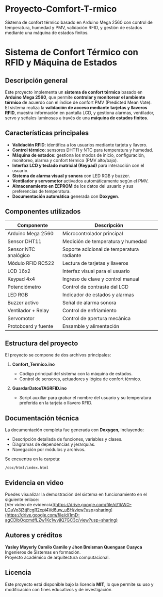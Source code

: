 # Proyecto-Comfort-T-rmico
Sistema de confort térmico basado en Arduino Mega 2560 con control de temperatura, humedad y PMV, validación RFID, y gestión de estados mediante una máquina de estados finitos.

# Sistema de Confort Térmico con RFID y Máquina de Estados

## Descripción general
Este proyecto implementa un **sistema de confort térmico** basado en **Arduino Mega 2560**, que permite **controlar y monitorear el ambiente térmico** de acuerdo con el índice de confort PMV (Predicted Mean Vote).  
El sistema realiza la **validación de acceso mediante tarjetas y llaveros RFID**, muestra información en pantalla LCD, y gestiona alarmas, ventilador, servo y señales luminosas a través de una **máquina de estados finitos**.

## Características principales
- **Validación RFID**: identifica a los usuarios mediante tarjeta y llavero.  
- **Control térmico**: sensores DHT11 y NTC para temperatura y humedad.  
- **Máquina de estados**: gestiona los modos de inicio, configuración, monitoreo, alarma y confort térmico (PMV alto/bajo).  
- **Interfaz LCD y teclado matricial (Keypad)** para interacción con el usuario.  
- **Sistema de alarma visual y sonora** con LED RGB y buzzer.  
- **Ventilador y servomotor** activados automáticamente según el PMV.  
- **Almacenamiento en EEPROM** de los datos del usuario y sus preferencias de temperatura.  
- **Documentación automática** generada con **Doxygen**.

## Componentes utilizados
| Componente | Descripción |
|-------------|-------------|
| Arduino Mega 2560 | Microcontrolador principal |
| Sensor DHT11 | Medición de temperatura y humedad |
| Sensor NTC analógico | Soporte adicional de temperatura radiante |
| Módulo RFID RC522 | Lectura de tarjetas y llaveros |
| LCD 16x2 | Interfaz visual para el usuario |
| Keypad 4x4 | Ingreso de clave y control manual |
| Potenciómetro | Control de contraste del LCD |
| LED RGB | Indicador de estados y alarmas |
| Buzzer activo | Señal de alarma sonora |
| Ventilador + Relay | Control de enfriamiento |
| Servomotor | Control de apertura mecánica |
| Protoboard y fuente | Ensamble y alimentación |


## Estructura del proyecto
El proyecto se compone de dos archivos principales:

1. **Confort_Termico.ino**  
   - Código principal del sistema con la máquina de estados.  
   - Control de sensores, actuadores y lógica de confort térmico.

2. **GuardarDatosTAGRFID.ino**  
   - Script auxiliar para grabar el nombre del usuario y su temperatura preferida en la tarjeta o llavero RFID.

## Documentación técnica
La documentación completa fue generada con **Doxygen**, incluyendo:
- Descripción detallada de funciones, variables y clases.
- Diagramas de dependencias y jerarquías.
- Navegación por módulos y archivos.  

Se encuentra en la carpeta:
```
/doc/html/index.html
```

## Evidencia en video
Puedes visualizar la demostración del sistema en funcionamiento en el siguiente enlace:  
[Ver video de evidencia](https://drive.google.com/file/d/1kWO-LGuVo3j3tjFcgR2cpi4Vd6uw_uBH/view?usp=sharing](https://drive.google.com/file/d/1mD-agCDlbOqcmdfLZw1Kc1wvjIQ7GC3c/view?usp=sharing)


## Autores y créditos
**Yasley Mayerly Camilo Camilo y Jhon Breisman Quenguan Cuayca**  
Ingenieros de Sistemas en formación.  
Proyecto académico de arquitectura computacional.

## Licencia
Este proyecto está disponible bajo la licencia **MIT**, lo que permite su uso y modificación con fines educativos y de investigación.
